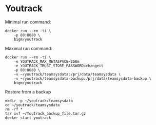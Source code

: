Youtrack
========

Minimal run command:

    docker run --rm -ti \
        -p 80:8080 \ 
        bigm/youtrack
        
Maximal run command:

    docker run --rm -ti \
        -e YOUTRACK_MAX_METASPACE=250m
        -e YOUTRACK_TRUST_STORE_PASSWORD=changeit
        -p 80:8080 \
        -v ~/youtrack/teamsysdata:/prj/data/teamsysdata \
        -v ~/youtrack/teamsysdata-backup:/prj/data/teamsysdata-backup \
        bigm/youtrack


Restore from a backup
    
    mkdir -p ~/youtrack/teamsysdata
    cd ~/youtrack/teamsysdata
    rm -rf *
    tar xvf ~/Youtrack_backup_file.tar.gz
    docker start youtrack
    
    